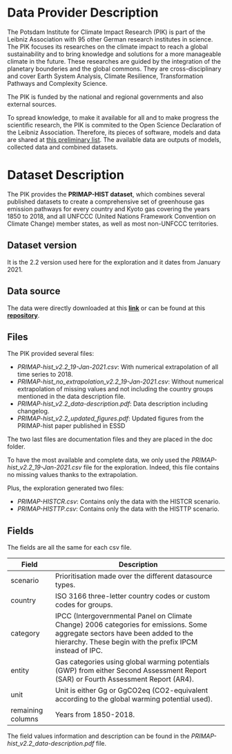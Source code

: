 # Data Provider Description

The Potsdam Institute for Climate Impact Research (PIK) is part of the Leibniz Association with 95 other German research institutes in science. The PIK focuses its researches on the climate impact to reach a global sustainability and to bring knowledge and solutions for a more manageable climate in the future. These researches are guided by the integration of the planetary bounderies and the global commons. They are cross-disciplinary and cover Earth System Analysis, Climate Resilience, Transformation Pathways and Complexity Science.

The PIK is funded by the national and regional governments and also external sources.

To spread knowledge, to make it available for all and to make progress the scientific research, the PIK is commited to the Open Science Declaration of the Leibniz Association. Therefore, its pieces of software, models and data are shared at [this preliminary list](http://www.pik-potsdam.de///~hellmann/all-types/). The available data are outputs of models, collected data and combined datasets.

# Dataset Description

The PIK provides the **PRIMAP-HIST dataset**, which combines several published datasets to create a comprehensive set of greenhouse gas emission pathways for every country and Kyoto gas covering the years 1850 to 2018, and all UNFCCC (United Nations Framework Convention on Climate Change) member states, as well as most non-UNFCCC territories.

## Dataset version

It is the 2.2 version used here for the exploration and it dates from January 2021.

## Data source

The data were directly downloaded at this **[link](https://zenodo.org/record/4479172)** or can be found at this **[repository](https://github.com/JGuetschow/PRIMAP-hist)**.

## Files

The PIK provided several files:
- *PRIMAP-hist_v2.2_19-Jan-2021.csv*: With numerical extrapolation of all time series to 2018.
- *PRIMAP-hist_no_extrapolation_v2.2_19-Jan-2021.csv*: Without numerical extrapolation of missing values and not including the country groups mentioned in the data description file.
- *PRIMAP-hist_v2.2_data-description.pdf*: Data description including changelog.
- *PRIMAP-hist_v2.2_updated_figures.pdf*: Updated figures from the PRIMAP-hist paper published in ESSD

The two last files are documentation files and they are placed in the doc folder.

To have the most available and complete data, we only used the *PRIMAP-hist_v2.2_19-Jan-2021.csv* file for the exploration. Indeed, this file contains no missing values thanks to the extrapolation.

Plus, the exploration generated two files:
- *PRIMAP-HISTCR.csv*: Contains only the data with the HISTCR scenario.
- *PRIMAP-HISTTP.csv*: Contains only the data with the HISTTP scenario.

## Fields

The fields are all the same for each csv file.

| Field | Description |
| ---- | ------------------- |
| scenario | Prioritisation made over the different datasource types. |
| country | ISO 3166 three-letter country codes or custom codes for groups. |
| category | IPCC (Intergovernmental Panel on Climate Change) 2006 categories for emissions. Some aggregate sectors have been added to the hierarchy. These begin with the prefix IPCM instead of IPC. |
| entity | Gas categories using global warming potentials (GWP) from either Second Assessment Report (SAR) or Fourth Assessment Report (AR4). |
| unit | Unit is either Gg or GgCO2eq (CO2-equivalent according to the global warming potential used). |
| remaining columns | Years from 1850-2018. |

The field values information and description can be found in the *PRIMAP-hist_v2.2_data-description.pdf* file.
